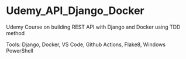 # Udemy_API_Django_Docker
Udemy Course on building REST API with Django and Docker using TDD method

Tools: Django, Docker, VS Code, Github Actions, Flake8, Windows PowerShell